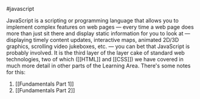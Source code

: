 #javascript

JavaScript is a scripting or programming language that allows you to implement complex features on web pages — every time a web page does more than just sit there and display static information for you to look at — displaying timely content updates, interactive maps, animated 2D/3D graphics, scrolling video jukeboxes, etc. — you can bet that JavaScript is probably involved. It is the third layer of the layer cake of standard web technologies, two of which ([[HTML]] and [[CSS]]) we have covered in much more detail in other parts of the Learning Area. There's some notes for this:
1. [[Fundamentals Part 1]]
2. [[Fundamentals Part 2]]

